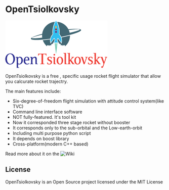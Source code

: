# OpenTsiolkovsky

![OpenTsiolkovsky](doc/OpenTsiolkovsky_Logo_small.png)

OpenTsiolkovsky is a free , specific usage rocket flight simulator that allow you calcurate rocket trajectry.

The main features include:

* Six-degree-of-freedom flight simulation with attitude control system(like TVC)
* Command line interface software
* NOT fully-featured. It's tool kit
* Now it corresponded three stage rocket without booster
* It corresponds only to the sub-orbital and the Low-earth-orbit
* Including multi purpose python script
* It depends on boost library
* Cross-platform(modern C++ based)

Read more about it on the ![Wiki](https://github.com/istellartech/OpenTsiolkovsky/wiki/input_file)

## License
OpenTsiolkovsky is an Open Source project licensed under the MIT License
